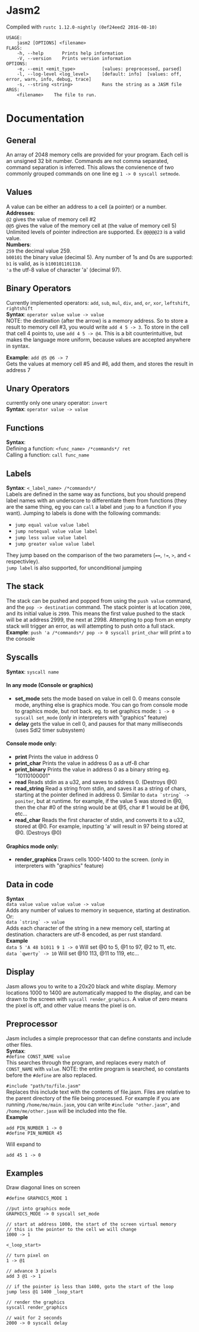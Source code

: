 # Jasm2
Compiled with `rustc 1.12.0-nightly (0ef24eed2 2016-08-10)`

```
USAGE:
    jasm2 [OPTIONS] <filename>
FLAGS:
    -h, --help       Prints help information
    -V, --version    Prints version information
OPTIONS:
    -e, --emit <emit_type>          [values: preprocessed, parsed]
    -l, --log-level <log_level>     [default: info]  [values: off, error, warn, info, debug, trace]
    -s, --string <string>           Runs the string as a JASM file                 
ARGS:
    <filename>    The file to run.
```

# Documentation
## General
An array of 2048 memory cells are provided for your program. Each cell is an unsigned 32 bit number. Commands are not comma separated, command separation is inferred. This allows the convienence of two commonly grouped commands on one line eg `1 -> 0 syscall setmode`. 
## Values
A value can be either an address to a cell (a pointer) or a number.  
**Addresses**:  
`@2` gives the value of memory cell #2  
`@@5` gives the value of the memory cell at (the value of memory cell 5)  
Unlimited levels of pointer indirection are supported. Ex `@@@@@23` is a valid value.  
**Numbers**:  
`259` the decimal value 259.  
`b00101` the binary value (decimal 5). Any number of 1s and 0s are supported: `b1` is valid, as is `b100101101110`.  
`'a` the utf-8 value of character 'a' (decimal 97).

## Binary Operators
Currently implemented operators: `add`, `sub`, `mul`, `div`, `and`, `or`, `xor`, `leftshift`, `rightshift`  
**Syntax**: `operator value value -> value`  
NOTE: the destination (after the arrow) is a memory address. So to store a result to memory cell #3, you would write `add 4 5 -> 3`. To store in the cell that cell 4 points to, use `add 4 5 -> @4`. This is a bit counterintuitive, but makes the language more uniform, because values are accepted anywhere in syntax.

**Example**: `add @5 @6 -> 7`  
Gets the values at memory cell #5 and #6, add them, and stores the result in address 7

## Unary Operators
currently only one unary operator: `invert`  
**Syntax**: `operator value -> value`

## Functions
**Syntax**:  
Defining a function: `<func_name> /*commands*/ ret`  
Calling a function: `call func_name`

## Labels
**Syntax**: `<_label_name> /*commands*/`  
Labels are defined in the same way as functions, but you should prepend label names with an underscore to differentiate them from functions (they are the same thing, eg you can `call` a label and `jump` to a function if you want). Jumping to labels is done with the following commands:

- `jump equal value value label`
- `jump notequal value value label`
- `jump less value value label`
- `jump greater value value label`

They jump based on the comparison of the two parameters (`==`, `!=`, `>`, and `<` respectivley).  
`jump label` is also supported, for unconditional jumping

## The stack
The stack can be pushed and popped from using the `push value` command, and the `pop -> destination` command. The stack pointer is at location `2000`, and its initial value is `2999`. This means the first value pushed to the stack will be at address 2999, the next at 2998. Attempting to pop from an empty stack will trigger an error, as will attempting to push onto a full stack.  
**Example**: `push 'a /*commands*/ pop -> 0 syscall print_char` will print `a` to the console

## Syscalls
**Syntax**: `syscall name`

#### In any mode (Console or graphics)

- **set_mode** 
sets the mode based on value in cell 0. 0 means console mode, anything else is graphics mode. You can go from console mode to graphics mode, but not back. eg. to set graphics mode: `1 -> 0 syscall set_mode` (only in interpreters with "graphics" feature)
- **delay**
gets the value in cell 0, and pauses for that many milliseconds (uses Sdl2 timer subsystem)

#### Console mode only:

- **print**
Prints the value in address 0
- **print_char**
Prints the value in address 0 as a utf-8 char
- **print_binary**
Prints the value in address 0 as a binary string eg. "10110100001"
- **read**
Reads stdin as a u32, and saves to address 0. (Destroys @0)
- **read_string**
Read a string from stdin, and saves it as a string of chars, starting at the pointer defined in address 0. Similar to ```data `string` -> poniter```, but at runtime. for example, if the value 5 was stored in @0, then the char #0 of the string would be at @5, char # 1 would be at @6, etc...
- **read_char**
Reads the first character of stdin, and converts it to a u32, stored at @0. For example, inputting 'a' will result in 97 being stored at @0. (Destroys @0)

#### Graphics mode only:
- **render_graphics**
Draws cells 1000-1400 to the screen. (only in interpreters with "graphics" feature)


## Data in code
**Syntax**  
`data value value value value -> value`  
Adds any number of values to memory in sequence, starting at destination. Or:  
``data `string` -> value``  
Adds each character of the string in a new memory cell, starting at destination. characters are utf-8 encoded, as per rust standard.  
**Example**  
`data 5 'A 48 b1011 9 1 -> 0` Will set @0 to 5, @1 to 97, @2 to 11, etc.  
``data `qwerty` -> 10`` Will set @10 113, @11 to 119, etc...


## Display
Jasm allows you to write to a 20x20 black and white display. Memory locations 1000 to 1400 are automatically mapped to the display, and can be drawn to the screen with `syscall render_graphics`. A value of zero means the pixel is off, and other value means the pixel is on.

## Preprocessor
Jasm includes a simple preprocessor that can define constants and include other files.  
**Syntax**:  
`#define CONST_NAME value`  
This searches through the program, and replaces every match of `CONST_NAME` with `value`. NOTE: the entire program is searched, so constants before the `#define` are also replaced. 

`#include "path/to/file.jasm"`  
Replaces this include text with the contents of file.jasm. Files are relative to the parent directory of the file being processed. For example if you are running `/home/me/main.jasm`, you can write `#include "other.jasm"`, and `/home/me/other.jasm` will be included into the file.  
**Example**
```
add PIN_NUMBER 1 -> 0
#define PIN_NUMBER 45
```
Will expand to
```
add 45 1 -> 0
```

## Examples

Draw diagonal lines on screen
```
#define GRAPHICS_MODE 1

//put into graphics mode
GRAPHICS_MODE -> 0 syscall set_mode

// start at address 1000, the start of the screen virtual memory
// this is the pointer to the cell we will change
1000 -> 1

<_loop_start>

// turn pixel on
1 -> @1

// advance 3 pixels
add 3 @1 -> 1

// if the pointer is less than 1400, goto the start of the loop
jump less @1 1400 _loop_start

// render the graphics
syscall render_graphics

// wait for 2 seconds
2000 -> 0 syscall delay
```
